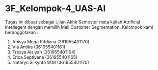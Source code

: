 # 3F_Kelompok-4_UAS-AI
Tugas ini dibuat sebagai Ujian Akhir Semester mata kuliah Atrificial Intellegent dengan memilih Mall Customer Segmentation. Kelompok kami beranggotakan :

1. Anisya Mega Rifdiana   (361955401170)
2. Via Antika             (361955401161)
3. Tresya Aisiyah         (361955401164)
4. Erica Septiyana        (361955401165)
5. Nataryn Silkynta W.M   (361955401170)
